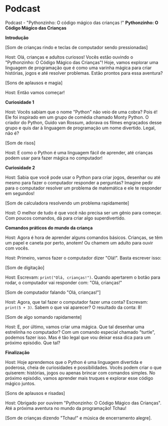 # Podcast
Podcast - "Pythonzinho: O código mágico das crianças !"
**Pythonzinho: O Código Mágico das Crianças**

**Introdução**

[Som de crianças rindo e teclas de computador sendo pressionadas]

Host: Olá, crianças e adultos curiosos! Vocês estão ouvindo o "Pythonzinho: O Código Mágico das Crianças"! Hoje, vamos explorar uma linguagem de programação que é como uma varinha mágica para criar histórias, jogos e até resolver problemas. Estão prontos para essa aventura?

[Sons de aplausos e magia]

Host: Então vamos começar!

**Curiosidade 1**

Host: Vocês sabiam que o nome "Python" não veio de uma cobra? Pois é! Ele foi inspirado em um grupo de comédia chamado Monty Python. O criador do Python, Guido van Rossum, adorava os filmes engraçados desse grupo e quis dar à linguagem de programação um nome divertido. Legal, não é?

[Som de risos]

Host: E como o Python é uma linguagem fácil de aprender, até crianças podem usar para fazer mágica no computador!

**Curiosidade 2**

Host: Sabia que você pode usar o Python para criar jogos, desenhar ou até mesmo para fazer o computador responder a perguntas? Imagine pedir para o computador resolver um problema de matemática e ele te responder em segundos!

[Som de calculadora resolvendo um problema rapidamente]

Host: O melhor de tudo é que você não precisa ser um gênio para começar. Com poucos comandos, dá para criar algo superdivertido.

**Comandos práticos do mundo da criança**

Host: Agora é hora de aprender alguns comandos básicos. Crianças, se têm um papel e caneta por perto, anotem! Ou chamem um adulto para ouvir com vocês.

Host: Primeiro, vamos fazer o computador dizer "Olá!". Basta escrever isso:

[Som de digitação]

Host: Escrevam: `print("Olá, crianças!")`. Quando apertarem o botão para rodar, o computador vai responder com: "Olá, crianças!"

[Som de computador falando "Olá, crianças!"]

Host: Agora, que tal fazer o computador fazer uma conta? Escrevam: `print(5 + 3)`. Sabem o que vai aparecer? O resultado da conta: 8!

[Som de algo somando rapidamente]

Host: E, por último, vamos criar uma mágica. Que tal desenhar uma estrelinha no computador? Com um comando especial chamado "turtle", podemos fazer isso. Mas é tão legal que vou deixar essa dica para um próximo episódio. Que tal?

**Finalização**

Host: Hoje aprendemos que o Python é uma linguagem divertida e poderosa, cheia de curiosidades e possibilidades. Vocês podem criar o que quiserem: histórias, jogos ou apenas brincar com comandos simples. No próximo episódio, vamos aprender mais truques e explorar esse código mágico juntos.

[Sons de aplausos e risadas]

Host: Obrigado por ouvirem "Pythonzinho: O Código Mágico das Crianças". Até a próxima aventura no mundo da programação! Tchau!

[Som de crianças dizendo "Tchau!" e música de encerramento alegre].
